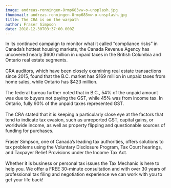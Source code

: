 ```yaml
---
image: andreas-ronningen-8rmp683vw-o-unsplash.jpg
thumbnail: andreas-ronningen-8rmp683vw-o-unsplash.jpg
title: The CRA is on the warpath
author: Fraser Simpson
date: 2018-12-30T03:37:00.000Z
---
```

In its continued campaign to monitor what it called “compliance risks” in Canada’s hottest housing markets, the Canada Revenue Agency has uncovered nearly $600 million in unpaid taxes in the British Columbia and Ontario real estate segments.\
\
CRA auditors, which have been closely examining real estate transactions since 2015, found that the B.C. market has $169 million in unpaid taxes from home sales, while Ontario has $423 million.\
\
The federal bureau further noted that in B.C., 54% of the unpaid amount was due to buyers not paying the GST, while 45% was from income tax. In Ontario, fully 90% of the unpaid taxes represented GST.\
\
The CRA stated that it is keeping a particularly close eye at the factors that tend to indicate tax evasion, such as unreported GST, capital gains, or worldwide income, as well as property flipping and questionable sources of funding for purchases.\
\
Fraser Simpson, one of Canada’s leading tax authorities, offers solutions to tax problems using the Voluntary Disclosure Program, Tax Court hearings, and Taxpayer Relief Provisions under the Income Tax Act.\
\
Whether it is business or personal tax issues the Tax Mechanic is here to help you. We offer a FREE 30-minute consultation and with over 30 years of professional tax filing and negotiation experience we can work with you to get your life back!